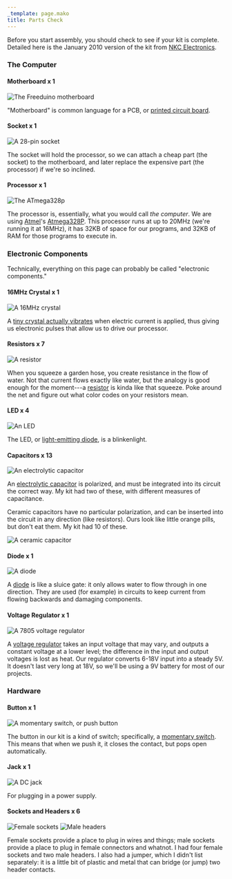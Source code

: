 ```yaml
---
_template: page.mako
title: Parts Check
---
```

Before you start assembly, you should check to see if your kit is complete. Detailed here is the January 2010 version of the kit from [NKC Electronics](http://www.nkcelectronics.com/).

### The Computer

#### Motherboard x 1
![The Freeduino motherboard](/images/freeduino/20100103_1433-0001-freeduino.jpg) 

"Motherboard" is common language for a PCB, or [printed circuit board](http://en.wikipedia.org/wiki/Printed_circuit_board).

#### Socket x 1
![A 28-pin socket](/images/freeduino/20100103_1434-0002-freeduino.jpg)

The socket will hold the processor, so we can attach a cheap part (the socket) to the motherboard, and later replace the expensive part (the processor) if we're so inclined.

#### Processor x 1
![The ATmega328p](/images/freeduino/20100103_1435-0003-freeduino.jpg)

The processor is, essentially, what you would call _the computer_. We are using [Atmel](http://www.atmel.com/)'s [Atmega328P](http://www.atmel.com/dyn/products/product_card.asp?PN=ATmega328P). This processor runs at up to 20MHz (we're running it at 16MHz), it has 32KB of space for our programs, and 32KB of RAM for those programs to execute in.


### Electronic Components
Technically, everything on this page can probably be called "electronic components."

#### 16MHz Crystal x 1
![A 16MHz crystal](/images/freeduino/20100103_1439-0013-freeduino.jpg)

A [tiny crystal actually vibrates](http://en.wikipedia.org/wiki/Crystal_oscillator) when electric current is applied, thus giving us electronic pulses that allow us to drive our processor. 

#### Resistors x 7
![A resistor](/images/freeduino/20100103_1436-0004-freeduino.jpg)

When you squeeze a garden hose, you create resistance in the flow of water. Not that current flows exactly like water, but the analogy is good enough for the moment---a [resistor](http://en.wikipedia.org/wiki/Resistor) is kinda like that squeeze. Poke around the net and figure out what color codes on your resistors mean.

#### LED x 4
![An LED](/images/freeduino/20100103_1436-0005-freeduino.jpg)

The LED, or [light-emitting diode](http://en.wikipedia.org/wiki/Light-emitting_diode), is a blinkenlight. 

#### Capacitors x 13
![An electrolytic capacitor](/images/freeduino/20100103_1436-0006-freeduino.jpg)

An [electrolytic capacitor](http://en.wikipedia.org/wiki/Electrolytic_capacitor) is polarized, and must be integrated into its circuit the correct way. My kit had two of these, with different measures of capacitance.


Ceramic capacitors have no particular polarization, and can be inserted into the circuit in any direction (like resistors). Ours look like little orange pills, but don't eat them. My kit had 10 of these.

![A ceramic capacitor](/images/freeduino/20100103_1436-0007-freeduino.jpg)


#### Diode x 1
![A diode](/images/freeduino/20100103_1436-0008-freeduino.jpg)

A [diode](http://en.wikipedia.org/wiki/Diode) is like a sluice gate: it only allows water to flow through in one direction. They are used (for example) in circuits to keep current from flowing backwards and damaging components.

#### Voltage Regulator x 1
![A 7805 voltage regulator](/images/freeduino/20100103_1439-0012-freeduino.jpg)

A [voltage regulator](http://en.wikipedia.org/wiki/Voltage_regulator) takes an input voltage that may vary, and outputs a constant voltage at a lower level; the difference in the input and output voltages is lost as heat. Our regulator converts 6-18V input into a steady 5V. It doesn't last very long at 18V, so we'll be using a 9V battery for most of our projects.

### Hardware

#### Button x 1
![A momentary switch, or push button](/images/freeduino/20100103_1439-0011-freeduino.jpg)

The button in our kit is a kind of switch; specifically, a [momentary switch](http://en.wikipedia.org/wiki/Switch). This means that when we push it, it closes the contact, but pops open automatically.

#### Jack x 1
![A DC jack](/images/freeduino/20100103_1438-0009-freeduino.jpg)

For plugging in a power supply.

#### Sockets and Headers x 6
![Female sockets](/images/freeduino/20100103_1439-0010-freeduino.jpg)
![Male headers](/images/freeduino/20100103_1440-0014-freeduino.jpg)

Female sockets provide a place to plug in wires and things; male sockets provide a place to plug in female connectors and whatnot. I had four female sockets and two male headers. I also had a jumper, which I didn't list separately: it is a little bit of plastic and metal that can bridge (or jump) two header contacts.
